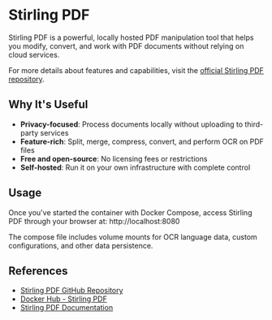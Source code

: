 # Stirling PDF

Stirling PDF is a powerful, locally hosted PDF manipulation tool that helps you modify, convert, and work with PDF documents without relying on cloud services.

For more details about features and capabilities, visit the [official Stirling PDF repository](https://github.com/Stirling-Tools/Stirling-PDF).


## Why It's Useful

- **Privacy-focused**: Process documents locally without uploading to third-party services
- **Feature-rich**: Split, merge, compress, convert, and perform OCR on PDF files
- **Free and open-source**: No licensing fees or restrictions
- **Self-hosted**: Run it on your own infrastructure with complete control


## Usage

Once you've started the container with Docker Compose, access Stirling PDF through your browser at: http://localhost:8080

The compose file includes volume mounts for OCR language data, custom configurations, and other data persistence.


## References

- [Stirling PDF GitHub Repository](https://github.com/Stirling-Tools/Stirling-PDF)
- [Docker Hub - Stirling PDF](https://hub.docker.com/r/frooodle/s-pdf)
- [Stirling PDF Documentation](https://github.com/Stirling-Tools/Stirling-PDF/blob/main/README.md)

